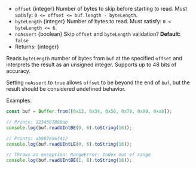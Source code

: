<!-- YAML
added: v0.11.15
-->

* `offset` {integer} Number of bytes to skip before starting to read. Must satisfy: `0 <= offset <= buf.length - byteLength`.
* `byteLength` {integer} Number of bytes to read. Must satisfy: `0 < byteLength <= 6`.
* `noAssert` {boolean} Skip `offset` and `byteLength` validation? **Default:** `false`
* Returns: {integer}

Reads `byteLength` number of bytes from `buf` at the specified `offset`
and interprets the result as an unsigned integer. Supports up to 48
bits of accuracy.

Setting `noAssert` to `true` allows `offset` to be beyond the end of `buf`, but
the result should be considered undefined behavior.

Examples:

```js
const buf = Buffer.from([0x12, 0x34, 0x56, 0x78, 0x90, 0xab]);

// Prints: 1234567890ab
console.log(buf.readUIntBE(0, 6).toString(16));

// Prints: ab9078563412
console.log(buf.readUIntLE(0, 6).toString(16));

// Throws an exception: RangeError: Index out of range
console.log(buf.readUIntBE(1, 6).toString(16));
```

